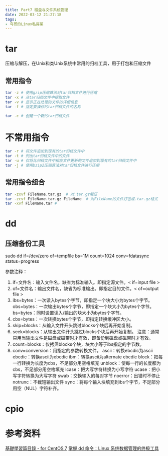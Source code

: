 ```yaml
---
title: Part7 磁盘与文件系统管理
date: 2022-03-12 21:27:18
tags:
- 鸟哥的Linux私房菜
---
```


# tar
压缩与解压，在Unix和类Unix系统中常用的归档工具，用于打包和压缩文件
## 常用指令
```bash
tar -z # 使用gzip压缩算法对tar归档文件进行压缩
tar -x # 从tar归档文件中提取文件
tar -v # 显示正在处理的文件的详细信息
tar -f # 指定要操作的tar归档文件的名称

tar -c # 创建一个新的tar归档文件
```
# 不常用指令
```bash
tar -r # 将文件追加到现有的tar归档文件中
tar -t # 列出tar归档文件中的文件
tar -u # 仅将比归档文件中相应文件更新的文件追加到现有的tar归档文件中
tar -j # 使用bzip2压缩算法对tar归档文件进行压缩
```

## 常用指令组合
```bash
tar -zxvf FileName.tar.gz  # 对.tar.gz解压
tar -zcvf FileName.tar.gz FileName  # 对FileName的文件打包成.tar.gz格式
tar -xvf FileName.tar # 
```

# dd
## 压缩备份工具
sudo dd if=/dev/zero of=tempfile bs=1M count=1024 conv=fdatasync status=progress


参数注释：
1. if=文件名：输入文件名，缺省为标准输入。即指定源文件。< if=input file >
2. of=文件名：输出文件名，缺省为标准输出。即指定目的文件。< of=output file >
3. ibs=bytes：一次读入bytes个字节，即指定一个块大小为bytes个字节。
    obs=bytes：一次输出bytes个字节，即指定一个块大小为bytes个字节。
    bs=bytes：同时设置读入/输出的块大小为bytes个字节。
4. cbs=bytes：一次转换bytes个字节，即指定转换缓冲区大小。
5. skip=blocks：从输入文件开头跳过blocks个块后再开始复制。
6. seek=blocks：从输出文件开头跳过blocks个块后再开始复制。
注意：通常只用当输出文件是磁盘或磁带时才有效，即备份到磁盘或磁带时才有效。
1. count=blocks：仅拷贝blocks个块，块大小等于ibs指定的字节数。
2. conv=conversion：用指定的参数转换文件。
    ascii：转换ebcdic为ascii
     ebcdic：转换ascii为ebcdic
    ibm：转换ascii为alternate ebcdic
    block：把每一行转换为长度为cbs，不足部分用空格填充
    unblock：使每一行的长度都为cbs，不足部分用空格填充
    lcase：把大写字符转换为小写字符
    ucase：把小写字符转换为大写字符
    swab：交换输入的每对字节
     noerror：出错时不停止
     notrunc：不截短输出文件
    sync：将每个输入块填充到ibs个字节，不足部分用空（NUL）字符补齐。

# cpio


# 参考资料
[基礎學習篇目錄 - for CentOS 7](https://linux.vbird.org/linux_basic/centos7/)
[掌握 dd 命令：Linux 系统数据管理的终极工具](https://www.linuxmi.com/linux-dd-command.html)